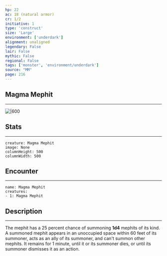 ```yaml
---
hp: 22
ac: 18 (natural armor)
cr: 1/2
initiative: 1
type: 'construct'    
size: 'Large'
environment: ['underdark']
alignment: unaligned
legendary: False
lair: False
mythic: False
regional: False
tags: ['monster', 'environment/underdark']
source: "MM"
page: 216
---
```


## Magma Mephit
---

![|600](D:/Program%20Files/5e.tools/img/bestiary/MM/Magma%20Mephit.jpg)

## Stats
---

```statblock
creature: Magma Mephit
image: None
columnHeight: 500
columnWidth: 500
```

## Encounter
---

```encounter-table
name: Magma Mephit
creatures:
- 1: Magma Mephit
```

## Description
---


The mephit has a 25 percent chance of summoning **1d4** mephits of its kind. A summoned mephit appears in an unoccupied space within 60 feet of its summoner, acts as an ally of its summoner, and can't summon other mephits. It remains for 1 minute, until it or its summoner dies, or until its summoner dismisses it as an action.




